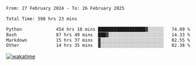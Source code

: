 <!--START_SECTION:waka-->

```txt
From: 27 February 2024 - To: 26 February 2025

Total Time: 598 hrs 23 mins

Python             454 hrs 10 mins ██████████████████▓░░░░░░   74.09 %
Bash               87 hrs 49 mins  ███▓░░░░░░░░░░░░░░░░░░░░░   14.33 %
Markdown           15 hrs 37 mins  ▓░░░░░░░░░░░░░░░░░░░░░░░░   02.55 %
Other              14 hrs 35 mins  ▓░░░░░░░░░░░░░░░░░░░░░░░░   02.38 %
```

<!--END_SECTION:waka-->
[![wakatime](https://wakatime.com/badge/user/5f89a63a-5294-4958-ad30-2b3455e63f2a.svg)](https://wakatime.com/@5f89a63a-5294-4958-ad30-2b3455e63f2a)
